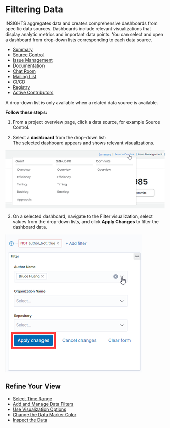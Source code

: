 # Filtering Data

INSIGHTS aggregates data and creates comprehensive dashboards from specific data sources. Dashboards include relevant visualizations that display analytic metrics and important data points. You can select and open a dashboard from drop-down lists corresponding to each data source.

* [Summary](../viewing-dashboards/summary.md)
* [Source Control](../viewing-dashboards/source-control/)
* [Issue Management](../viewing-dashboards/project-management/)
* [Documentation](../viewing-dashboards/documentation/)
* [Chat Room](../viewing-dashboards/chat-room/)
* [Mailing List](../viewing-dashboards/mailing-list/)
* [CI/CD](../viewing-dashboards/ci-cd/)
* [Registry](../viewing-dashboards/registry/)
* [Active Contributors](../viewing-dashboards/active-contributors/)

A drop-down list is only available when a related data source is available.

**Follow these steps:**

1. From a project overview page, click a data source, for example Source Control.

2. Select a **dashboard** from the drop-down list:  
The selected dashboard appears and shows relevant visualizations.

![Source Control](../../../.gitbook/assets/source-control-drop-down%20%281%29.png)

3. On a selected dashboard, navigate to the Filter visualization, select values from the drop-down lists, and click **Apply Changes** to filter the dashboard data.

![](../../../.gitbook/assets/filter-data.png)

## Refine Your View <a id="ViewDashboardAnalytics-RefineYourView"></a>

* [Select Time Range](select-time-range.md)
* [Add and Manage Data Filters](add-and-manage-data-filters.md)
* [Use Visualization Options](use-visualization-options.md)
* [Change the Data Marker Color](change-the-data-marker-color.md)
* [Inspect the Data](inspect-the-data.md)

